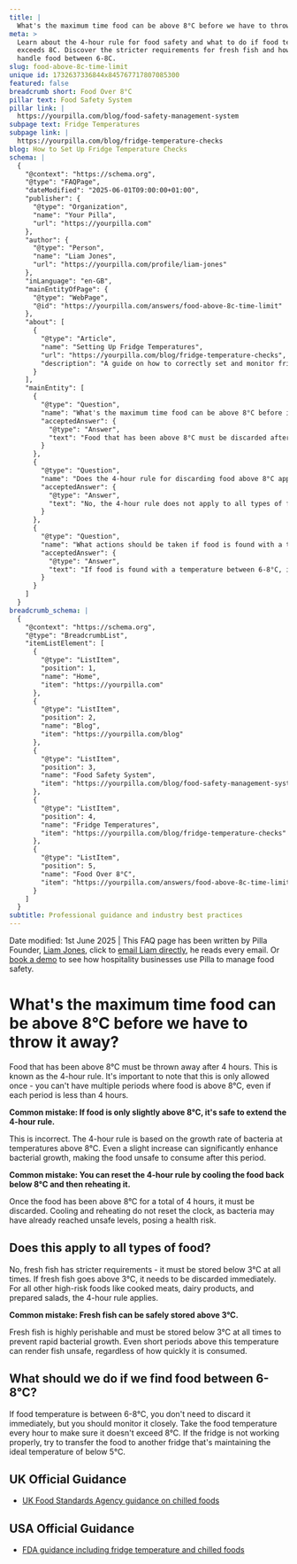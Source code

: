 ```yaml
---
title: |
  What's the maximum time food can be above 8°C before we have to throw it away?
meta: >
  Learn about the 4-hour rule for food safety and what to do if food temperature
  exceeds 8C. Discover the stricter requirements for fresh fish and how to
  handle food between 6-8C.
slug: food-above-8c-time-limit
unique id: 1732637336844x845767717807085300
featured: false
breadcrumb short: Food Over 8°C
pillar text: Food Safety System
pillar link: |
  https://yourpilla.com/blog/food-safety-management-system
subpage text: Fridge Temperatures
subpage link: |
  https://yourpilla.com/blog/fridge-temperature-checks
blog: How to Set Up Fridge Temperature Checks
schema: |
  {
    "@context": "https://schema.org",
    "@type": "FAQPage",
    "dateModified": "2025-06-01T09:00:00+01:00",
    "publisher": {
      "@type": "Organization",
      "name": "Your Pilla",
      "url": "https://yourpilla.com"
    },
    "author": {
      "@type": "Person",
      "name": "Liam Jones",
      "url": "https://yourpilla.com/profile/liam-jones"
    },
    "inLanguage": "en-GB",
    "mainEntityOfPage": {
      "@type": "WebPage",
      "@id": "https://yourpilla.com/answers/food-above-8c-time-limit"
    },
    "about": [
      {
        "@type": "Article",
        "name": "Setting Up Fridge Temperatures",
        "url": "https://yourpilla.com/blog/fridge-temperature-checks",
        "description": "A guide on how to correctly set and monitor fridge temperatures to ensure food safety."
      }
    ],
    "mainEntity": [
      {
        "@type": "Question",
        "name": "What's the maximum time food can be above 8°C before it must be discarded?",
        "acceptedAnswer": {
          "@type": "Answer",
          "text": "Food that has been above 8°C must be discarded after 4 hours. This rule is strictly applicable only once and cannot be applied multiple times for periods under 4 hours each."
        }
      },
      {
        "@type": "Question",
        "name": "Does the 4-hour rule for discarding food above 8°C apply to all types of food?",
        "acceptedAnswer": {
          "@type": "Answer",
          "text": "No, the 4-hour rule does not apply to all types of food. For example, fresh fish requires more stringent handling and must be stored below 3°C at all times, being discarded immediately if the temperature rises above this level. For other high-risk foods such as cooked meats, dairy products, and prepared salads, the 4-hour rule applies."
        }
      },
      {
        "@type": "Question",
        "name": "What actions should be taken if food is found with a temperature between 6-8°C?",
        "acceptedAnswer": {
          "@type": "Answer",
          "text": "If food is found with a temperature between 6-8°C, it does not need to be discarded immediately, but it should be closely monitored. Regular temperature checks, ideally every hour, should be made to ensure it does not rise above 8°C. If the fridge is malfunctioning, move the food to another fridge that maintains the temperature below 5°C."
        }
      }
    ]
  }
breadcrumb_schema: |
  {
    "@context": "https://schema.org",
    "@type": "BreadcrumbList",
    "itemListElement": [
      {
        "@type": "ListItem",
        "position": 1,
        "name": "Home",
        "item": "https://yourpilla.com"
      },
      {
        "@type": "ListItem",
        "position": 2,
        "name": "Blog",
        "item": "https://yourpilla.com/blog"
      },
      {
        "@type": "ListItem",
        "position": 3,
        "name": "Food Safety System",
        "item": "https://yourpilla.com/blog/food-safety-management-system"
      },
      {
        "@type": "ListItem",
        "position": 4,
        "name": "Fridge Temperatures",
        "item": "https://yourpilla.com/blog/fridge-temperature-checks"
      },
      {
        "@type": "ListItem",
        "position": 5,
        "name": "Food Over 8°C",
        "item": "https://yourpilla.com/answers/food-above-8c-time-limit"
      }
    ]
  }
subtitle: Professional guidance and industry best practices
---
```


Date modified: 1st June 2025 | This FAQ page has been written by Pilla Founder, [Liam Jones](https://yourpilla.com/profile/liam-jones), click to [email Liam directly](https://mailto:liam@yourpilla.com/), he reads every email. Or [book a demo](https://calendly.com/pilla/demo) to see how hospitality businesses use Pilla to manage food safety.

# What's the maximum time food can be above 8°C before we have to throw it away?

Food that has been above 8°C must be thrown away after 4 hours. This is known as the 4-hour rule. It's important to note that this is only allowed once - you can't have multiple periods where food is above 8°C, even if each period is less than 4 hours.

**Common mistake: If food is only slightly above 8°C, it's safe to extend the 4-hour rule.**

This is incorrect. The 4-hour rule is based on the growth rate of bacteria at temperatures above 8°C. Even a slight increase can significantly enhance bacterial growth, making the food unsafe to consume after this period.

**Common mistake: You can reset the 4-hour rule by cooling the food back below 8°C and then reheating it.**

Once the food has been above 8°C for a total of 4 hours, it must be discarded. Cooling and reheating do not reset the clock, as bacteria may have already reached unsafe levels, posing a health risk.

## Does this apply to all types of food?

No, fresh fish has stricter requirements - it must be stored below 3°C at all times. If fresh fish goes above 3°C, it needs to be discarded immediately. For all other high-risk foods like cooked meats, dairy products, and prepared salads, the 4-hour rule applies.

**Common mistake: Fresh fish can be safely stored above 3°C.**

Fresh fish is highly perishable and must be stored below 3°C at all times to prevent rapid bacterial growth. Even short periods above this temperature can render fish unsafe, regardless of how quickly it is consumed.

## What should we do if we find food between 6-8°C?

If food temperature is between 6-8°C, you don't need to discard it immediately, but you should monitor it closely. Take the food temperature every hour to make sure it doesn't exceed 8°C. If the fridge is not working properly, try to transfer the food to another fridge that's maintaining the ideal temperature of below 5°C.

## UK Official Guidance

-   [UK Food Standards Agency guidance on chilled foods](https://www.food.gov.uk/safety-hygiene/how-to-chill-freeze-and-defrost-food-safely)

## USA Official Guidance

-   [FDA guidance including fridge temperature and chilled foods](https://www.fda.gov/consumers/consumer-updates/are-you-storing-food-safely)
